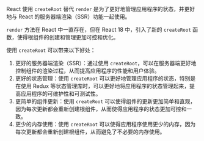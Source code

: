 React 使用 `createRoot` 替代 `render` 是为了更好地管理应用程序的状态，并更好地与 React 的服务器端渲染（SSR）功能一起使用。

`render` 方法在 React 中一直存在，但在 React 18 中，引入了新的 `createRoot` 函数，使得根组件的创建和管理更加可控和优化。

使用 `createRoot` 可以带来以下好处：

1. 更好的服务器端渲染（SSR）：通过使用 `createRoot`，可以在服务器端更好地控制组件的渲染过程，从而提高应用程序的性能和用户体验。
2. 更好的状态管理：使用 `createRoot` 可以更好地管理应用程序的状态，特别是在使用 Redux 等状态管理库时，可以更好地将应用程序的状态管理起来，提高应用程序的可维护性和可测试性。
3. 更简单的组件更新：使用 `createRoot` 可以使得组件的更新更加简单和直观，因为每次更新都会重新创建根组件，从而使得应用程序的状态更加可控和一致。
4. 更少的内存使用：使用 `createRoot` 可以使得应用程序使用更少的内存，因为每次更新都会重新创建根组件，从而避免了不必要的内存使用。
